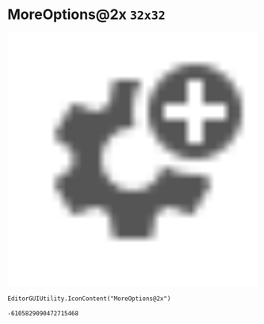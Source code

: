 # MoreOptions@2x `32x32`
<img src="/img/MoreOptions@2x.png" width=512 height=512>

``` CSharp
EditorGUIUtility.IconContent("MoreOptions@2x")
```
```
-6105829090472715468
```
